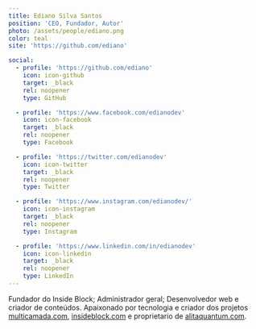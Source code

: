```yaml
---
title: Ediano Silva Santos
position: 'CEO, Fundador, Autor'
photo: /assets/people/ediano.png
color: teal
site: 'https://github.com/ediano'

social:
  - profile: 'https://github.com/ediano'
    icon: icon-github
    target: _black
    rel: noopener
    type: GitHub

  - profile: 'https://www.facebook.com/edianodev'
    icon: icon-facebook
    target: _black
    rel: noopener
    type: Facebook

  - profile: 'https://twitter.com/edianodev'
    icon: icon-twitter
    target: _black
    rel: noopener
    type: Twitter

  - profile: 'https://www.instagram.com/edianodev/'
    icon: icon-instagram
    target: _black
    rel: noopener
    type: Instagram

  - profile: 'https://www.linkedin.com/in/edianodev'
    icon: icon-linkedin
    target: _black
    rel: noopener
    type: LinkedIn
---
```


Fundador do Inside Block; Administrador geral; Desenvolvedor web e criador de conteúdos. Apaixonado por tecnologia e criador dos projetos <a href="https://multicamada.com/" target="_black">multicamada.com</a>, <a href="https://insideblock.com" target="_black">insideblock.com</a> e proprietario de <a href="https://alitaquantum.com" target="_black">alitaquantum.com</a>.
